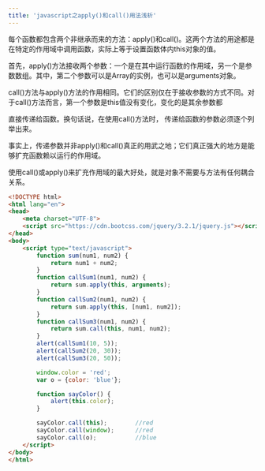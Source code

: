 ```yaml
---
title: 'javascript之apply()和call()用法浅析'
---   
```

每个函数都包含两个非继承而来的方法：apply()和call()。这两个方法的用途都是在特定的作用域中调用函数，实际上等于设置函数体内this对象的值。

首先，apply()方法接收两个参数：一个是在其中运行函数的作用域，另一个是参数数组。其中，第二个参数可以是Array的实例，也可以是arguments对象。

call()方法与apply()方法的作用相同。它们的区别仅在于接收参数的方式不同。对于call()方法而言，第一个参数是this值没有变化，变化的是其余参数都

直接传递给函数。换句话说，在使用call()方法时， 传递给函数的参数必须逐个列举出来。

事实上，传递参数并非apply()和call()真正的用武之地；它们真正强大的地方是能够扩充函数赖以运行的作用域。

使用call()或apply()来扩充作用域的最大好处，就是对象不需要与方法有任何耦合关系。

```html
<!DOCTYPE html>
<html lang="en">
<head>
    <meta charset="UTF-8">
    <script src="https://cdn.bootcss.com/jquery/3.2.1/jquery.js"></script>
</head>
<body>
    <script type="text/javascript">
        function sum(num1, num2) {
            return num1 + num2;
        }
        function callSum1(num1, num2) {
            return sum.apply(this, arguments);
        }
        function callSum2(num1, num2) {
            return sum.apply(this, [num1, num2]);
        }
        function callSum3(num1, num2) {
            return sum.call(this, num1, num2);
        }
        alert(callSum1(10, 5));
        alert(callSum2(20, 30));
        alert(callSum3(20, 50));

        window.color = 'red';
        var o = {color: 'blue'};

        function sayColor() {
            alert(this.color);
        }

        sayColor.call(this);        //red
        sayColor.call(window);      //red
        sayColor.call(o);           //blue
    </script>
</body>
</html>
```